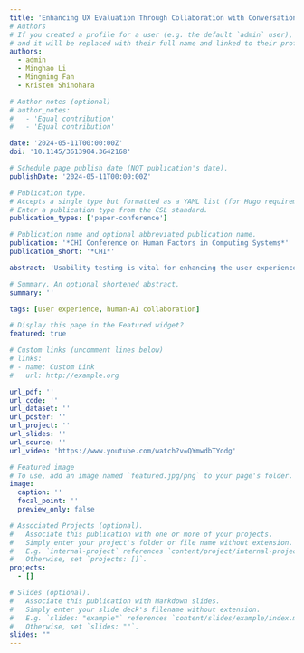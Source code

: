 ```yaml
---
title: 'Enhancing UX Evaluation Through Collaboration with Conversational AI Assistants: Effects of Proactive Dialogue and Timings'
# Authors
# If you created a profile for a user (e.g. the default `admin` user), write the username (folder name) here
# and it will be replaced with their full name and linked to their profile.
authors:
  - admin
  - Minghao Li
  - Mingming Fan
  - Kristen Shinohara

# Author notes (optional)
# author_notes:
#   - 'Equal contribution'
#   - 'Equal contribution'

date: '2024-05-11T00:00:00Z'
doi: '10.1145/3613904.3642168'

# Schedule page publish date (NOT publication's date).
publishDate: '2024-05-11T00:00:00Z'

# Publication type.
# Accepts a single type but formatted as a YAML list (for Hugo requirements).
# Enter a publication type from the CSL standard.
publication_types: ['paper-conference']

# Publication name and optional abbreviated publication name.
publication: '*CHI Conference on Human Factors in Computing Systems*'
publication_short: '*CHI*'

abstract: 'Usability testing is vital for enhancing the user experience (UX) of interactive systems. However, analyzing test videos is complex and resource-intensive. Recent AI advancements have spurred exploration into human-AI collaboration for UX analysis, particularly through natural language. Unlike user-initiated dialogue, our study investigated the potential of proactive conversational assistants to aid UX evaluators through automatic suggestions at three distinct times: before, in sync with, and after potential usability problems. We conducted a hybrid Wizard-of-Oz study involving 24 UX evaluators, using ChatGPT to generate automatic problem suggestions and a human actor to respond to impromptu questions. While timing did not significantly impact analytic performance, suggestions appearing after potential problems were preferred, enhancing trust and efficiency. Participants found the automatic suggestions useful, but they collectively identified more than twice as many problems, underscoring the irreplaceable role of human expertise. Our findings also offer insights into future human-AI collaborative tools for UX evaluation.'

# Summary. An optional shortened abstract.
summary: ''

tags: [user experience, human-AI collaboration]

# Display this page in the Featured widget?
featured: true

# Custom links (uncomment lines below)
# links:
# - name: Custom Link
#   url: http://example.org

url_pdf: ''
url_code: ''
url_dataset: ''
url_poster: ''
url_project: ''
url_slides: ''
url_source: ''
url_video: 'https://www.youtube.com/watch?v=QYmwdbTYodg'

# Featured image
# To use, add an image named `featured.jpg/png` to your page's folder.
image:
  caption: ''
  focal_point: ''
  preview_only: false

# Associated Projects (optional).
#   Associate this publication with one or more of your projects.
#   Simply enter your project's folder or file name without extension.
#   E.g. `internal-project` references `content/project/internal-project/index.md`.
#   Otherwise, set `projects: []`.
projects:
  - []

# Slides (optional).
#   Associate this publication with Markdown slides.
#   Simply enter your slide deck's filename without extension.
#   E.g. `slides: "example"` references `content/slides/example/index.md`.
#   Otherwise, set `slides: ""`.
slides: ""
---
```


<!-- {{% callout note %}}
Click the _Cite_ button above to demo the feature to enable visitors to import publication metadata into their reference management software.
{{% /callout %}}

{{% callout note %}}
Create your slides in Markdown - click the _Slides_ button to check out the example.
{{% /callout %}}

Add the publication's **full text** or **supplementary notes** here. You can use rich formatting such as including [code, math, and images](https://docs.hugoblox.com/content/writing-markdown-latex/). -->
